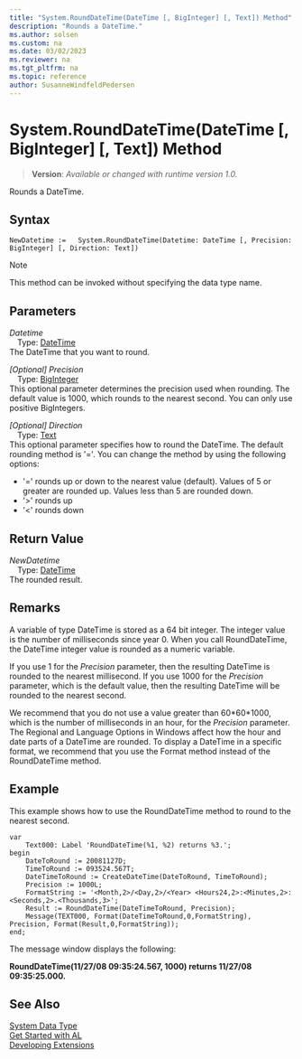```yaml
---
title: "System.RoundDateTime(DateTime [, BigInteger] [, Text]) Method"
description: "Rounds a DateTime."
ms.author: solsen
ms.custom: na
ms.date: 03/02/2023
ms.reviewer: na
ms.tgt_pltfrm: na
ms.topic: reference
author: SusanneWindfeldPedersen
---
```

[//]: # (START>DO_NOT_EDIT)
[//]: # (IMPORTANT:Do not edit any of the content between here and the END>DO_NOT_EDIT.)
[//]: # (Any modifications should be made in the .xml files in the ModernDev repo.)
# System.RoundDateTime(DateTime [, BigInteger] [, Text]) Method
> **Version**: _Available or changed with runtime version 1.0._

Rounds a DateTime.


## Syntax
```AL
NewDatetime :=   System.RoundDateTime(Datetime: DateTime [, Precision: BigInteger] [, Direction: Text])
```
> [!NOTE]
> This method can be invoked without specifying the data type name.
## Parameters
*Datetime*  
&emsp;Type: [DateTime](../datetime/datetime-data-type.md)  
The DateTime that you want to round.  

*[Optional] Precision*  
&emsp;Type: [BigInteger](../biginteger/biginteger-data-type.md)  
This optional parameter determines the precision used when rounding. The default value is 1000, which rounds to the nearest second. You can only use positive BigIntegers.  

*[Optional] Direction*  
&emsp;Type: [Text](../text/text-data-type.md)  
This optional parameter specifies how to round the DateTime. The default rounding method is '='. You can change the method by using the following options:
-   '=' rounds up or down to the nearest value (default). Values of 5 or greater are rounded up. Values less than 5 are rounded down.
-   '\>' rounds up
-   '\<' rounds down  


## Return Value
*NewDatetime*  
&emsp;Type: [DateTime](../datetime/datetime-data-type.md)  
The rounded result.


[//]: # (IMPORTANT: END>DO_NOT_EDIT)

## Remarks

A variable of type DateTime is stored as a 64 bit integer. The integer value is the number of milliseconds since year 0. When you call RoundDateTime, the DateTime integer value is rounded as a numeric variable.  

If you use 1 for the *Precision* parameter, then the resulting DateTime is rounded to the nearest millisecond. If you use 1000 for the *Precision* parameter, which is the default value, then the resulting DateTime will be rounded to the nearest second.  

We recommend that you do not use a value greater than 60\*60\*1000, which is the number of milliseconds in an hour, for the *Precision* parameter. The Regional and Language Options in Windows affect how the hour and date parts of a DateTime are rounded. To display a DateTime in a specific format, we recommend that you use the Format method instead of the RoundDateTime method.  

## Example

This example shows how to use the RoundDateTime method to round to the nearest second. 
 
```al
var
    Text000: Label 'RoundDateTime(%1, %2) returns %3.';
begin
    DateToRound := 20081127D;  
    TimeToRound := 093524.567T;  
    DateTimeToRound := CreateDateTime(DateToRound, TimeToRound);  
    Precision := 1000L;  
    FormatString := '<Month,2>/<Day,2>/<Year> <Hours24,2>:<Minutes,2>:<Seconds,2>.<Thousands,3>';  
    Result := RoundDateTime(DateTimeToRound, Precision);  
    Message(TEXT000, Format(DateTimeToRound,0,FormatString), Precision, Format(Result,0,FormatString)); 
end;
```  

The message window displays the following:  

**RoundDateTime\(11/27/08 09:35:24.567, 1000\) returns 11/27/08 09:35:25.000.**  

## See Also

[System Data Type](system-data-type.md)  
[Get Started with AL](../../devenv-get-started.md)  
[Developing Extensions](../../devenv-dev-overview.md)